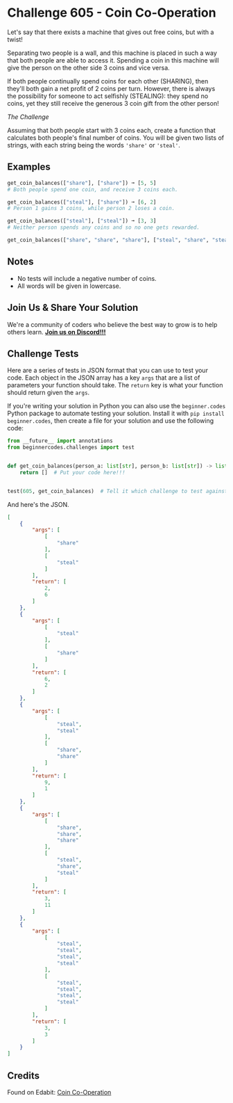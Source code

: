# Challenge 605 - Coin Co-Operation

Let's say that there exists a machine that gives out free coins, but with a twist!

Separating two people is a wall, and this machine is placed in such a way that both people are able to access it. Spending a coin in this machine will give the person on the other side 3 coins and vice versa.

If both people continually spend coins for each other (SHARING), then they'll both gain a net profit of 2 coins per turn. However, there is always the possibility for someone to act selfishly (STEALING): they spend no coins, yet they still receive the generous 3 coin gift from the other person!

*The Challenge*

Assuming that both people start with 3 coins each, create a function that calculates both people's final number of coins. You will be given two lists of strings, with each string being the words `'share'` or `'steal'`.

## Examples
```python
get_coin_balances(["share"], ["share"]) ➞ [5, 5]
# Both people spend one coin, and receive 3 coins each.

get_coin_balances(["steal"], ["share"]) ➞ [6, 2]
# Person 1 gains 3 coins, while person 2 loses a coin.

get_coin_balances(["steal"], ["steal"]) ➞ [3, 3]
# Neither person spends any coins and so no one gets rewarded.

get_coin_balances(["share", "share", "share"], ["steal", "share", "steal"]) ➞ [3, 11]
```
## Notes

- No tests will include a negative number of coins.
- All words will be given in lowercase.

## Join Us & Share Your Solution

We're a community of coders who believe the best way to grow is to help others learn. **[Join us on Discord!!!](https://discord.gg/sfHykntuGy)**

## Challenge Tests

Here are a series of tests in JSON format that you can use to test your code. Each object in the JSON array has a key `args` that are a list of parameters your function should take. The `return` key is what your function should return given the `args`. 

If you're writing your solution in Python you can also use the `beginner.codes` Python package to automate testing your solution. Install it with `pip install beginner.codes`, then create a file for your solution and use the following code:
```python
from __future__ import annotations
from beginnercodes.challenges import test


def get_coin_balances(person_a: list[str], person_b: list[str]) -> list[int]:
    return []  # Put your code here!!!


test(605, get_coin_balances)  # Tell it which challenge to test against
```
And here's the JSON.
```json
[
    {
        "args": [
            [
                "share"
            ],
            [
                "steal"
            ]
        ],
        "return": [
            2,
            6
        ]
    },
    {
        "args": [
            [
                "steal"
            ],
            [
                "share"
            ]
        ],
        "return": [
            6,
            2
        ]
    },
    {
        "args": [
            [
                "steal",
                "steal"
            ],
            [
                "share",
                "share"
            ]
        ],
        "return": [
            9,
            1
        ]
    },
    {
        "args": [
            [
                "share",
                "share",
                "share"
            ],
            [
                "steal",
                "share",
                "steal"
            ]
        ],
        "return": [
            3,
            11
        ]
    },
    {
        "args": [
            [
                "steal",
                "steal",
                "steal",
                "steal"
            ],
            [
                "steal",
                "steal",
                "steal",
                "steal"
            ]
        ],
        "return": [
            3,
            3
        ]
    }
]
```
## Credits

Found on Edabit: [Coin Co-Operation](https://edabit.com/challenge/8NyNftbNXd6CZCDXf)
